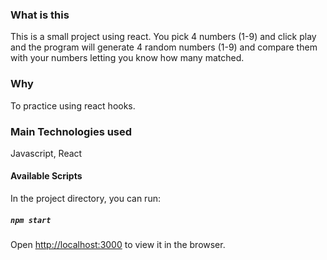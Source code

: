 ### What is this
This is a small project using react. You pick 4 numbers (1-9) and click play and the program will generate 4 random numbers (1-9) and compare them with your numbers letting you know how many matched.

### Why
To practice using react hooks.

### Main Technologies used
Javascript, React

#### Available Scripts
In the project directory, you can run:

##### `npm start`
Open [http://localhost:3000](http://localhost:3000) to view it in the browser.



